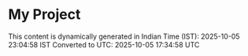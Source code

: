 # My Project

This content is dynamically generated in Indian Time (IST): 2025-10-05 23:04:58 IST
Converted to UTC: 2025-10-05 17:34:58 UTC
